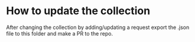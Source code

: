 # How to update the collection

After changing the collection by adding/updating a request
export the .json file to this folder and make a PR to the repo. 
